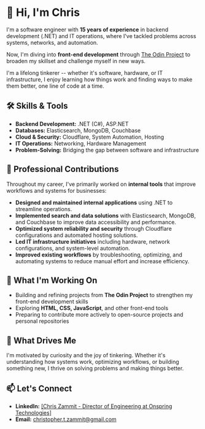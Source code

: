 👋 Hi, I'm Chris
======================

I'm a software engineer with **15 years of experience** in backend development (.NET) and IT operations, where I've tackled problems across systems, networks, and automation.

Now, I'm diving into **front-end development** through [The Odin Project](https://www.theodinproject.com/) to broaden my skillset and challenge myself in new ways.

I'm a lifelong tinkerer -- whether it's software, hardware, or IT infrastructure, I enjoy learning how things work and finding ways to make them better, one line of code at a time.


🛠️ **Skills & Tools**
----------------------

-   **Backend Development:** .NET (C#), ASP.NET
-   **Databases:** Elasticsearch, MongoDB, Couchbase
-   **Cloud & Security:** Cloudflare, System Automation, Hosting
-   **IT Operations:** Networking, Hardware Management
-   **Problem-Solving:** Bridging the gap between software and infrastructure


💼 **Professional Contributions**
---------------------------------

Throughout my career, I've primarily worked on **internal tools** that improve workflows and systems for businesses:

-   **Designed and maintained internal applications** using .NET to streamline operations.
-   **Implemented search and data solutions** with Elasticsearch, MongoDB, and Couchbase to improve data accessibility and performance.
-   **Optimized system reliability and security** through Cloudflare configurations and automated hosting solutions.
-   **Led IT infrastructure initiatives** including hardware, network configurations, and system-level automation.
-   **Improved existing workflows** by troubleshooting, optimizing, and automating systems to reduce manual effort and increase efficiency.


🚧 **What I'm Working On**
--------------------------

-   Building and refining projects from **The Odin Project** to strengthen my front-end development skills
-   Exploring **HTML, CSS, JavaScript**, and other front-end tools
-   Preparing to contribute more actively to open-source projects and personal repositories


🚀 **What Drives Me**
---------------------

I'm motivated by curiosity and the joy of tinkering. Whether it's understanding how systems work, optimizing workflows, or building something new, I thrive on solving problems and making things better.


📫 **Let's Connect**
--------------------

-   **LinkedIn:** [\[Chris Zammit - Director of Engineering at Onspring Technologies\]](https://www.linkedin.com/in/cz-72/)
-   **Email:** christopher.t.zammit@gmail.com